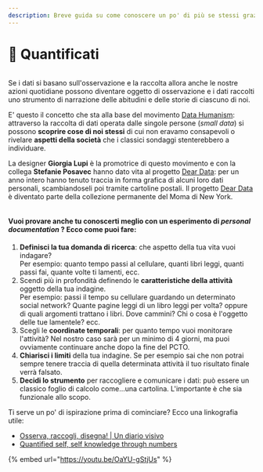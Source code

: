 ```yaml
---
description: Breve guida su come conoscere un po' di più se stessi grazie ai dati
---
```


# 📏 Quantificati

<figure><img src="https://www.complexityeducation.com/wp-content/uploads/2021/02/datahumanism.jpeg" alt=""><figcaption></figcaption></figure>

Se i dati si basano sull'osservazione e la raccolta allora anche le nostre azioni quotidiane possono diventare oggetto di osservazione e i dati raccolti uno strumento di narrazione delle abitudini e delle storie di ciascuno di noi.

E' questo il concetto che sta alla base del movimento [Data Humanism](http://giorgialupi.com/data-humanism-my-manifesto-for-a-new-data-wold): attraverso la raccolta di dati operata dalle singole persone (_small data_) si possono **scoprire cose di noi stessi** di cui non eravamo consapevoli o rivelare **aspetti della società** che i classici sondaggi stenterebbero a individuare.

La designer **Giorgia Lupi** è la promotrice di questo movimento e con la collega **Stefanie Posavec** hanno dato vita al progetto [Dear Data](http://www.dear-data.com/theproject): per un anno intero hanno tenuto traccia in forma grafica di alcuni loro dati personali, scambiandoseli poi tramite cartoline postali. Il progetto [Dear Data](http://www.dear-data.com/theproject) è diventato parte della collezione permanente del Moma di New York.

<figure><img src="../.gitbook/assets/image (2).png" alt=""><figcaption></figcaption></figure>

#### Vuoi provare anche tu conoscerti meglio con un esperimento di _personal documentation_ ? Ecco come puoi fare:

1. **Definisci la tua domanda di ricerca**: che aspetto della tua vita vuoi indagare?\
   Per esempio: quanto tempo passi al cellulare, quanti libri leggi, quanti passi fai, quante volte ti lamenti, ecc.
2. Scendi più in profondità definendo le **caratteristiche della attività** oggetto della tua indagine.\
   Per esempio: passi il tempo su cellulare guardando un determinato social network? Quante pagine leggi di un libro leggi per volta? oppure di quali argomenti trattano i libri. Dove cammini? Chi o cosa è l'oggetto delle tue lamentele? ecc.
3. Scegli le **coordinate temporali**: per quanto tempo vuoi monitorare l'attività? Nel nostro caso sarà per un minimo di 4 giorni, ma puoi ovviamente continuare anche dopo la fine del PCTO.
4. **Chiarisci i limiti** della tua indagine. Se per esempio sai che non potrai sempre tenere traccia di quella determinata attività il tuo risultato finale verrà falsato.
5. **Decidi lo strumento** per raccogliere e comunicare i dati: può essere un classico foglio di calcolo come...una cartolina. L'importante è che sia funzionale allo scopo.

Ti serve un po' di ispirazione prima di cominciare? Ecco una linkografia utile:

* [Osserva, raccogli, disegna! | Un diario visivo](https://corraini.com/it/osserva-raccogli-disegna.html)
* [Quantified self, self knowledge through numbers](https://quantifiedself.com/get-started/)

{% embed url="https://youtu.be/OaYU-gStjUs" %}

